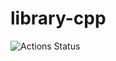 # library-cpp
![Actions Status](https://github.com/minato2376/library-cpp/workflows/verify/badge.svg)
